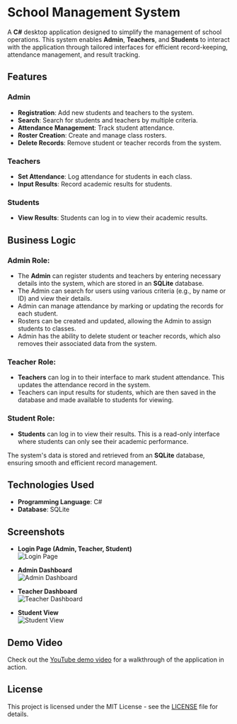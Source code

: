 # School Management System

A **C#** desktop application designed to simplify the management of school operations. This system enables **Admin**, **Teachers**, and **Students** to interact with the application through tailored interfaces for efficient record-keeping, attendance management, and result tracking.

## Features

### Admin
- **Registration**: Add new students and teachers to the system.
- **Search**: Search for students and teachers by multiple criteria.
- **Attendance Management**: Track student attendance.
- **Roster Creation**: Create and manage class rosters.
- **Delete Records**: Remove student or teacher records from the system.

### Teachers
- **Set Attendance**: Log attendance for students in each class.
- **Input Results**: Record academic results for students.

### Students
- **View Results**: Students can log in to view their academic results.

## Business Logic

### Admin Role:
- The **Admin** can register students and teachers by entering necessary details into the system, which are stored in an **SQLite** database.
- The Admin can search for users using various criteria (e.g., by name or ID) and view their details.
- Admin can manage attendance by marking or updating the records for each student.
- Rosters can be created and updated, allowing the Admin to assign students to classes.
- Admin has the ability to delete student or teacher records, which also removes their associated data from the system.

### Teacher Role:
- **Teachers** can log in to their interface to mark student attendance. This updates the attendance record in the system.
- Teachers can input results for students, which are then saved in the database and made available to students for viewing.

### Student Role:
- **Students** can log in to view their results. This is a read-only interface where students can only see their academic performance.

The system's data is stored and retrieved from an **SQLite** database, ensuring smooth and efficient record management.

## Technologies Used
- **Programming Language**: C#
- **Database**: SQLite

## Screenshots
- **Login Page (Admin, Teacher, Student)**  
  ![Login Page](path/to/login_page.png)

- **Admin Dashboard**  
  ![Admin Dashboard](path/to/Admin_Home.png)

- **Teacher Dashboard**  
  ![Teacher Dashboard](path/to/teacher_dashboard.png)

- **Student View**  
  ![Student View](path/to/student_view.png)

## Demo Video

Check out the [YouTube demo video](link-to-your-video) for a walkthrough of the application in action.

## License

This project is licensed under the MIT License - see the [LICENSE](LICENSE) file for details.

